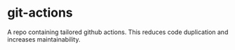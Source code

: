 # git-actions
A repo containing tailored github actions. This reduces code duplication and increases maintainability.
